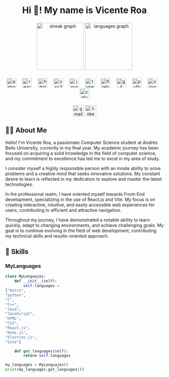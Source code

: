<h1 align="center">Hi 👋! My name is Vicente Roa</h1>

###

<div align="center">
  <img src="https://streak-stats.demolab.com?user=vicenteroa&locale=en&mode=daily&theme=github_dark&hide_border=true&border_radius=5" height="150" alt="streak graph"  />
  <img src="https://github-readme-stats.vercel.app/api/top-langs?username=vicenteroa&locale=es&hide_title=true&layout=compact&card_width=320&langs_count=5&theme=github_dark&hide_border=true" height="150" alt="languages graph"  />
</div>

###

<div align="center">
  <img src="https://cdn.simpleicons.org/astro/FF5D01" height="30" alt="astro logo"  />
  <img width="12" />
  <img src="https://cdn.jsdelivr.net/gh/devicons/devicon/icons/react/react-original.svg" height="30" alt="react logo"  />
  <img width="12" />
  <img src="https://cdn.jsdelivr.net/gh/devicons/devicon/icons/html5/html5-original.svg" height="30" alt="html5 logo"  />
  <img width="12" />
  <img src="https://cdn.jsdelivr.net/gh/devicons/devicon/icons/css3/css3-original.svg" height="30" alt="css3 logo"  />
  <img width="12" />
  <img src="https://cdn.jsdelivr.net/gh/devicons/devicon/icons/javascript/javascript-original.svg" height="30" alt="javascript logo"  />
  <img width="12" />
  <img src="https://cdn.jsdelivr.net/gh/devicons/devicon/icons/typescript/typescript-original.svg" height="30" alt="typescript logo"  />
  <img width="12" />
  <img src="https://cdn.jsdelivr.net/gh/devicons/devicon/icons/firebase/firebase-plain.svg" height="30" alt="firebase logo"  />
  <img width="12" />
  <img src="https://cdn.simpleicons.org/git/F05032" height="30" alt="git logo"  />
  <img width="12" />
  <img src="https://cdn.jsdelivr.net/gh/devicons/devicon/icons/python/python-original.svg" height="30" alt="python logo"  />
  <img width="12" />
  <img src="https://cdn.simpleicons.org/c/A8B9CC" height="30" alt="c logo"  />
  <img width="12" />
  <img src="https://cdn.jsdelivr.net/gh/devicons/devicon/icons/cplusplus/cplusplus-original.svg" height="30" alt="cplusplus logo"  />
</div>

###

<div align="center">
  <img src="https://img.shields.io/static/v1?message=Gmail&logo=gmail&label=vicenteroa03@gmail.com&color=D14836&logoColor=white&labelColor=&style=for-the-badge" height="35" alt="gmail logo"  />
  <a href="https://www.linkedin.com/in/vicente-roa-81548b216/" target="_blank">
    <img src="https://img.shields.io/static/v1?message=LinkedIn&logo=linkedin&label=&color=0077B5&logoColor=white&labelColor=&style=for-the-badge" height="35" alt="linkedin logo"  />
  </a>
</div>

## 👨‍💻 About Me

Hello! I'm Vicente Roa, a passionate Computer Science student at Andrés Bello University, currently in my final year. My academic journey has been focused on acquiring a solid knowledge in the field of computer science, and my commitment to excellence has led me to excel in my area of study.

I consider myself a highly responsible person with an innate ability to solve problems and a creative mind that seeks innovative solutions. My constant desire to learn is reflected in my dedication to explore and master the latest technologies.

In the professional realm, I have oriented myself towards Front-End development, specializing in the use of React.js and Vite. My focus is on creating interactive, intuitive, and easily accessible web experiences for users, contributing to efficient and attractive navigation.

Throughout my journey, I have demonstrated a notable ability to learn quickly, adapt to changing environments, and achieve challenging goals. My goal is to continue evolving in the field of web development, contributing my technical skills and results-oriented approach.
## 🚀 Skills

### MyLanguages

```python
class MyLenguajes:
    def __init__(self):
        self.languages =
["Astro",
"python",
"C",
"C++",
"Java",
"JavaScript",
"HTML",
"CSS",
"React.js",
"Node.js",
"Electron.js",
"Vite"]

    def get_languages(self):
        return self.languages

my_languages = MyLenguajes()
print(my_languages.get_languages())

```
